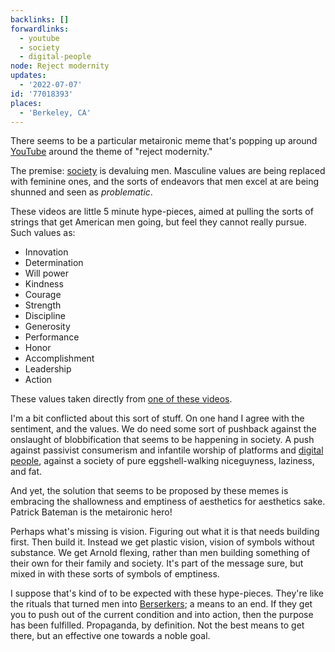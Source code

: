 ```yaml
---
backlinks: []
forwardlinks:
  - youtube
  - society
  - digital-people
node: Reject modernity
updates:
  - '2022-07-07'
id: '77018393'
places:
  - 'Berkeley, CA'
---
```

There seems to be a particular metaironic meme that's popping up around [YouTube](youtube.md) around the theme of "reject modernity."

The premise: [society](society.md) is devaluing men. Masculine values are being replaced with feminine ones, and the sorts of endeavors that men excel at are being shunned and seen as *problematic*. 

These videos are little 5 minute hype-pieces, aimed at pulling the sorts of strings that get American men going, but feel they cannot really pursue. Such values as:

- Innovation
- Determination
- Will power
- Kindness 
- Courage
- Strength 
- Discipline 
- Generosity 
- Performance
- Honor
- Accomplishment
- Leadership
- Action

These values taken directly from [one of these videos](https://www.youtube.com/watch?v=pKPfOEsP3pU). 

I'm a bit conflicted about this sort of stuff. On one hand I agree with the sentiment, and the values. We do need some sort of pushback against the onslaught of blobbification that seems to be happening in society. A push against passivist consumerism and infantile worship of platforms and [digital people](digital-people.md), against a society of pure eggshell-walking niceguyness, laziness, and fat.  

And yet, the solution that seems to be proposed by these memes is embracing the shallowness and emptiness of aesthetics for aesthetics sake. Patrick Bateman is the metaironic hero! 

Perhaps what's missing is vision. Figuring out what it is that needs building first. Then build it. Instead we get plastic vision, vision of symbols without substance. We get Arnold flexing, rather than men building something of their own for their family and society. It's part of the message sure, but mixed in with these sorts of symbols of emptiness. 

I suppose that's kind of to be expected with these hype-pieces. They're like the rituals that turned men into [Berserkers](https://en.wikipedia.org/wiki/Berserker); a means to an end. If they get you to push out of the current condition and into action, then the purpose has been fulfilled. Propaganda, by definition. Not the best means to get there, but an effective one towards a noble goal. 


